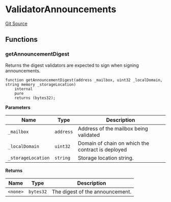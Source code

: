 # ValidatorAnnouncements
[Git Source](https://github.com/hyperlane-xyz/hyperlane-monorepo/blob/60f321f452052881dce4e22999022e11fc117456/contracts/libs/ValidatorAnnouncements.sol)


## Functions
### getAnnouncementDigest

Returns the digest validators are expected to sign when signing announcements.


```solidity
function getAnnouncementDigest(address _mailbox, uint32 _localDomain, string memory _storageLocation)
    internal
    pure
    returns (bytes32);
```
**Parameters**

|Name|Type|Description|
|----|----|-----------|
|`_mailbox`|`address`|Address of the mailbox being validated|
|`_localDomain`|`uint32`|Domain of chain on which the contract is deployed|
|`_storageLocation`|`string`|Storage location string.|

**Returns**

|Name|Type|Description|
|----|----|-----------|
|`<none>`|`bytes32`|The digest of the announcement.|


